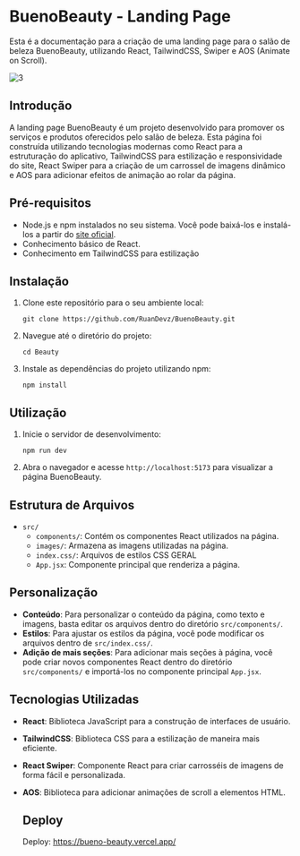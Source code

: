 # BuenoBeauty - Landing Page

Esta é a documentação para a criação de uma landing page para o salão de beleza BuenoBeauty, utilizando React, TailwindCSS, Swiper e AOS (Animate on Scroll).

![3](https://github.com/RuanDevz/BuenoBeauty/assets/121466178/8ba750ce-c8ef-47fd-9c88-23d941c3c005)


## Introdução

A landing page BuenoBeauty é um projeto desenvolvido para promover os serviços e produtos oferecidos pelo salão de beleza. Esta página foi construída utilizando tecnologias modernas como React para a estruturação do aplicativo, TailwindCSS para estilização e responsividade do site, React Swiper para a criação de um carrossel de imagens dinâmico e AOS para adicionar efeitos de animação ao rolar da página.

## Pré-requisitos

- Node.js e npm instalados no seu sistema. Você pode baixá-los e instalá-los a partir do [site oficial](https://nodejs.org/).
- Conhecimento básico de React.
- Conhecimento em TailwindCSS para estilização

## Instalação

1. Clone este repositório para o seu ambiente local:

   ```
   git clone https://github.com/RuanDevz/BuenoBeauty.git
   ```

2. Navegue até o diretório do projeto:

   ```
   cd Beauty
   ```

3. Instale as dependências do projeto utilizando npm:

   ```
   npm install
   ```

## Utilização

1. Inicie o servidor de desenvolvimento:

   ```
   npm run dev
   ```

2. Abra o navegador e acesse `http://localhost:5173` para visualizar a página BuenoBeauty.

## Estrutura de Arquivos

- `src/`
  - `components/`: Contém os componentes React utilizados na página.
  - `images/`: Armazena as imagens utilizadas na página.
  - `index.css/`: Arquivos de estilos CSS GERAL
  - `App.jsx`: Componente principal que renderiza a página.

## Personalização

- **Conteúdo**: Para personalizar o conteúdo da página, como texto e imagens, basta editar os arquivos dentro do diretório `src/components/`.
- **Estilos**: Para ajustar os estilos da página, você pode modificar os arquivos dentro de `src/index.css/`.
- **Adição de mais seções**: Para adicionar mais seções à página, você pode criar novos componentes React dentro do diretório `src/components/` e importá-los no componente principal `App.jsx`.

## Tecnologias Utilizadas

- **React**: Biblioteca JavaScript para a construção de interfaces de usuário.
- **TailwindCSS**: Biblioteca CSS para a estilização de maneira mais eficiente.
- **React Swiper**: Componente React para criar carrosséis de imagens de forma fácil e personalizada.
- **AOS**: Biblioteca para adicionar animações de scroll a elementos HTML.


  ## Deploy

  Deploy: https://bueno-beauty.vercel.app/

